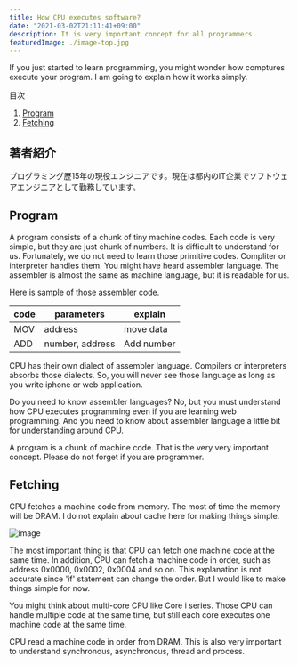 ```yaml
---
title: How CPU executes software?
date: "2021-03-02T21:11:41+09:00"
description: It is very important concept for all programmers
featuredImage: ./image-top.jpg
---
```



If you just started to learn programming, you might wonder how comptures execute your program. I am going to explain how it works simply.


<nav class="blog-nav">
<div class="inner">
<p>目次</p>
<ol class='top-ol-1'>
<li class='top-li-1'>
<a href='#h-0'>Program</a>
</li>
<li class='top-li-1'>
<a href='#h-1'>Fetching</a>
</li>
</ol>
</div>
</nav>

<h2>著者紹介</h2>

プログラミング歴15年の現役エンジニアです。現在は都内のIT企業でソフトウェアエンジニアとして勤務しています。

<h2 id="h-0">Program</h2>


A program consists of a chunk of tiny machine codes. Each code is very simple, but they are just chunk of numbers. It is difficult to understand for us. Fortunately, we do not need to learn those primitive codes. Compliter or interpreter handles them. You might have heard assembler language. The assembler is almost the same as machine language, but it is readable for us.

Here is sample of those assembler code. 

| code | parameters |explain |
| ---- | ---- | ---- |
| MOV | address | move data |
| ADD | number, address | Add number |

CPU has their own dialect of assembler language. Compilers or interpreters absorbs those dialects. So, you will never see those language as long as you write iphone or web application.

Do you need to know assembler languages? No, but you must understand how CPU executes programming even if you are learning web programming. And you need to know about assembler language a little bit for understanding around CPU.

A program is a chunk of machine code. That is the very very important concept. Please do not forget if you are programmer.

<h2 id="h-1">Fetching</h2>


CPU fetches a machine code from memory. The most of time the memory will be DRAM. I do not explain about cache here for making things simple.


![image](./image-cpu.jpg)


The most important thing is that CPU can fetch one machine code at the same time. In addition, CPU can fetch a machine code in order, such as address 0x0000, 0x0002,  0x0004 and so on. This explanation is not accurate since 'if' statement can change the order. But I would like to make things simple for now. 

You might think about multi-core CPU like Core i series. Those CPU can handle multiple code at the same time, but still each core executes one machine code at the same time.

CPU read a machine code in order from DRAM. This is also very important to understand synchronous, asynchronous, thread and process.


